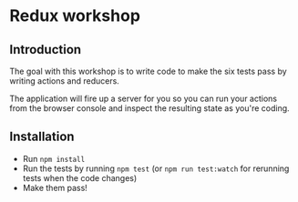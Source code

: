 # Redux workshop

## Introduction

The goal with this workshop is to write code to make the six tests pass by
writing actions and reducers.

The application will fire up a server for you so you can run your actions from the browser console and inspect the resulting state as you're coding.

## Installation

* Run `npm install`
* Run the tests by running `npm test` (or `npm run test:watch` for rerunning tests when the code changes)
* Make them pass!
